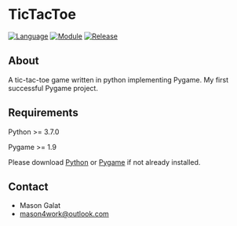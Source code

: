 # TicTacToe

[![Language](https://img.shields.io/badge/language-python-blue.svg?style=flat)](https://www.python.org)
[![Module](https://img.shields.io/badge/module-pygame-brightgreen.svg?style=flat)](http://www.pygame.org/news.html)
[![Release](https://img.shields.io/badge/release-v1.0-orange.svg?style=flat)](https://github.com/spacewizard66/TicTacToe)

## About

A tic-tac-toe game written in python implementing Pygame. My first successful Pygame project.

## Requirements

Python >= 3.7.0

Pygame >= 1.9

Please download [Python](https://www.python.org/downloads/) or [Pygame](http://www.pygame.org/download.shtml) if not already installed.

## Contact
 - Mason Galat
 - mason4work@outlook.com
